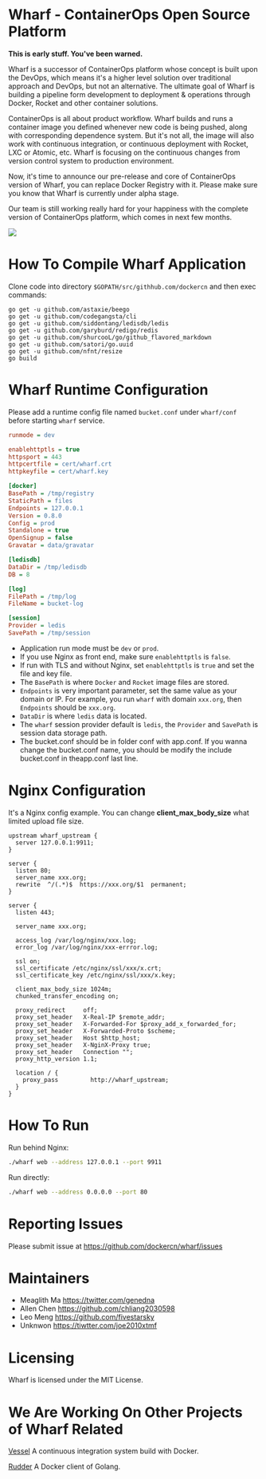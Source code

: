 # Wharf - ContainerOps Open Source Platform

**This is early stuff. You've been warned.**

Wharf is a successor of ContainerOps platform whose concept is built upon the DevOps, which means it's a higher level solution over traditional approach and DevOps, but not an alternative. The ultimate goal of Wharf is building a pipeline form development to deployment & operations through Docker, Rocket and other container solutions.

ContainerOps is all about product workflow. Wharf builds and runs a container image you defined whenever new code is being pushed, along with corresponding dependence system. But it's not all, the image will also work with continuous integration, or continuous deployment with Rocket, LXC or Atomic, etc. Wharf is focusing on the continuous changes from version control system to production environment.

Now, it's time to announce our pre-release and core of ContainerOps version of Wharf, you can replace Docker Registry with it. Please make sure you know that Wharf is currently under alpha stage.

Our team is still working really hard for your happiness with the complete version of ContainerOps platform, which comes in next few months.

![](http://7vzqdz.com1.z0.glb.clouddn.com/wharf.png)

# How To Compile Wharf Application

Clone code into directory `$GOPATH/src/githhub.com/dockercn` and then exec commands:

```
go get -u github.com/astaxie/beego
go get -u github.com/codegangsta/cli
go get -u github.com/siddontang/ledisdb/ledis
go get -u github.com/garyburd/redigo/redis
go get -u github.com/shurcooL/go/github_flavored_markdown
go get -u github.com/satori/go.uuid
go get -u github.com/nfnt/resize
go build
```

# Wharf Runtime Configuration

Please add a runtime config file named `bucket.conf` under `wharf/conf` before starting `wharf` service.

```ini
runmode = dev

enablehttptls = true
httpsport = 443
httpcertfile = cert/wharf.crt
httpkeyfile = cert/wharf.key

[docker]
BasePath = /tmp/registry
StaticPath = files
Endpoints = 127.0.0.1
Version = 0.8.0
Config = prod
Standalone = true
OpenSignup = false
Gravatar = data/gravatar

[ledisdb]
DataDir = /tmp/ledisdb
DB = 8

[log]
FilePath = /tmp/log
FileName = bucket-log

[session]
Provider = ledis
SavePath = /tmp/session
```

* Application run mode must be `dev` or `prod`.
* If you use Nginx as front end, make sure `enablehttptls` is `false`.
* If run with TLS and without Nginx, set `enablehttptls` is `true` and set the file and key file.
* The `BasePath` is where `Docker` and `Rocket` image files are stored.
* `Endpoints` is very important parameter, set the same value as your domain or IP. For example, you run `wharf` with domain `xxx.org`, then `Endpoints` should be `xxx.org`.
* `DataDir` is where `ledis` data is located.
* The `wharf` session provider default is `ledis`, the `Provider` and `SavePath` is session data storage path.
* The bucket.conf should be in folder conf with app.conf. If you wanna change the bucket.conf name, you should be modify the include bucket.conf in theapp.conf last line.

# Nginx Configuration

It's a Nginx config example. You can change **client_max_body_size** what limited upload file size.

```nginx
upstream wharf_upstream {
  server 127.0.0.1:9911;
}

server {
  listen 80;
  server_name xxx.org;
  rewrite  ^/(.*)$  https://xxx.org/$1  permanent;
}

server {
  listen 443;

  server_name xxx.org;

  access_log /var/log/nginx/xxx.log;
  error_log /var/log/nginx/xxx-errror.log;

  ssl on;
  ssl_certificate /etc/nginx/ssl/xxx/x.crt;
  ssl_certificate_key /etc/nginx/ssl/xxx/x.key;

  client_max_body_size 1024m;
  chunked_transfer_encoding on;

  proxy_redirect     off;
  proxy_set_header   X-Real-IP $remote_addr;
  proxy_set_header   X-Forwarded-For $proxy_add_x_forwarded_for;
  proxy_set_header   X-Forwarded-Proto $scheme;
  proxy_set_header   Host $http_host;
  proxy_set_header   X-NginX-Proxy true;
  proxy_set_header   Connection "";
  proxy_http_version 1.1;

  location / {
    proxy_pass         http://wharf_upstream;
  }
}
```

# How To Run

Run behind Nginx:

```bash
./wharf web --address 127.0.0.1 --port 9911
```

Run directly:

```bash
./wharf web --address 0.0.0.0 --port 80
```

# Reporting Issues

Please submit issue at https://github.com/dockercn/wharf/issues

# Maintainers

* Meaglith Ma https://twitter.com/genedna
* Allen Chen https://github.com/chliang2030598
* Leo Meng https://github.com/fivestarsky
* Unknwon https://tiwtter.com/joe2010xtmf

# Licensing

Wharf is licensed under the MIT License.

# We Are Working On Other Projects of Wharf Related

[Vessel](https://githbu.com/dockercn/vessel) A continuous integration system build with Docker.

[Rudder](https://github.com/dockercn/rudder) A Docker client of Golang.
